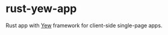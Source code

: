 # rust-yew-app

Rust app with [Yew](https://crates.io/crates/yew) framework for client-side single-page apps.